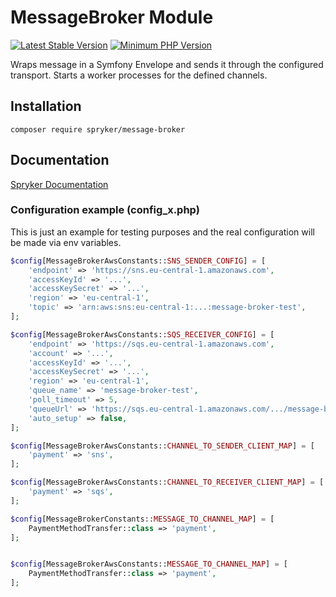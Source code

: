 # MessageBroker Module
[![Latest Stable Version](https://poser.pugx.org/spryker/message-broker/v/stable.svg)](https://packagist.org/packages/spryker/message-broker)
[![Minimum PHP Version](https://img.shields.io/badge/php-%3E%3D%208.2-8892BF.svg)](https://php.net/)

Wraps message in a Symfony Envelope and sends it through the configured transport.
Starts a worker processes for the defined channels.

## Installation

```
composer require spryker/message-broker
```

## Documentation

[Spryker Documentation](https://docs.spryker.com)


### Configuration example (config_x.php)

This is just an example for testing purposes and the real configuration will be made via env variables.

```php
$config[MessageBrokerAwsConstants::SNS_SENDER_CONFIG] = [
    'endpoint' => 'https://sns.eu-central-1.amazonaws.com',
    'accessKeyId' => '...',
    'accessKeySecret' => '...',
    'region' => 'eu-central-1',
    'topic' => 'arn:aws:sns:eu-central-1:...:message-broker-test',
];

$config[MessageBrokerAwsConstants::SQS_RECEIVER_CONFIG] = [
    'endpoint' => 'https://sqs.eu-central-1.amazonaws.com',
    'account' => '...',
    'accessKeyId' => '...',
    'accessKeySecret' => '...',
    'region' => 'eu-central-1',
    'queue_name' => 'message-broker-test',
    'poll_timeout' => 5,
    'queueUrl' => 'https://sqs.eu-central-1.amazonaws.com/.../message-broker-test',
    'auto_setup' => false,
];

$config[MessageBrokerAwsConstants::CHANNEL_TO_SENDER_CLIENT_MAP] = [
    'payment' => 'sns',
];

$config[MessageBrokerAwsConstants::CHANNEL_TO_RECEIVER_CLIENT_MAP] = [
    'payment' => 'sqs',
];

$config[MessageBrokerConstants::MESSAGE_TO_CHANNEL_MAP] = [
    PaymentMethodTransfer::class => 'payment',
];


$config[MessageBrokerAwsConstants::MESSAGE_TO_CHANNEL_MAP] = [
    PaymentMethodTransfer::class => 'payment',
];
```
